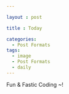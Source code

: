 ```yaml
---

layout : post

title : Today 

categories:
  - Post Formats
tags:
  - image
  - Post Formats
  - daily
---
```


Fun & Fastic Coding ~!
